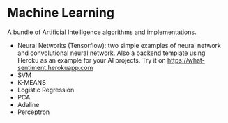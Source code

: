 # Machine Learning
A bundle of Artificial Intelligence algorithms and implementations.
- Neural Networks (Tensorflow): two simple examples of neural network and convolutional neural network. Also a backend template using Heroku as an example for your AI projects. 
Try it on https://what-sentiment.herokuapp.com
- SVM
- K-MEANS 
- Logistic Regression
- PCA 
- Adaline
- Perceptron

